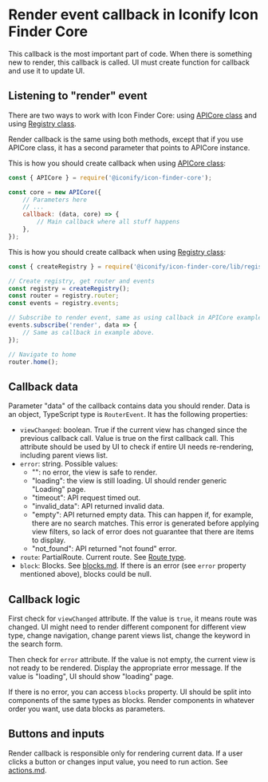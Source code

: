 # Render event callback in Iconify Icon Finder Core

This callback is the most important part of code. When there is something new to render, this callback is called. UI must create function for callback and use it to update UI.

## Listening to "render" event

There are two ways to work with Icon Finder Core: using [APICore class](api-core.md) and using [Registry class](registry.md).

Render callback is the same using both methods, except that if you use APICore class, it has a second parameter that points to APICore instance.

This is how you should create callback when using [APICore class](api-core.md):

```js
const { APICore } = require('@iconify/icon-finder-core');

const core = new APICore({
	// Parameters here
	// ...
	callback: (data, core) => {
		// Main callback where all stuff happens
	},
});
```

This is how you should create callback when using [Registry class](registry.md):

```js
const { createRegistry } = require('@iconify/icon-finder-core/lib/registry');

// Create registry, get router and events
const registry = createRegistry();
const router = registry.router;
const events = registry.events;

// Subscribe to render event, same as using callback in APICore example above
events.subscribe('render', data => {
	// Same as callback in example above.
});

// Navigate to home
router.home();
```

## Callback data

Parameter "data" of the callback contains data you should render. Data is an object, TypeScript type is `RouterEvent`. It has the following properties:

-   `viewChanged`: boolean. True if the current view has changed since the previous callback call. Value is true on the first callback call. This attribute should be used by UI to check if entire UI needs re-rendering, including parent views list.
-   `error`: string. Possible values:
    -   "": no error, the view is safe to render.
    -   "loading": the view is still loading. UI should render generic "Loading" page.
    -   "timeout": API request timed out.
    -   "invalid_data": API returned invalid data.
    -   "empty": API returned empty data. This can happen if, for example, there are no search matches. This error is generated before applying view filters, so lack of error does not guarantee that there are items to display.
    -   "not_found": API returned "not found" error.
-   `route`: PartialRoute. Current route. See [Route type](types.md#route).
-   `block`: Blocks. See [blocks.md](blocks.md). If there is an error (see `error` property mentioned above), blocks could be null.

## Callback logic

First check for `viewChanged` attribute. If the value is `true`, it means route was changed. UI might need to render different component for different view type, change navigation, change parent views list, change the keyword in the search form.

Then check for `error` attribute. If the value is not empty, the current view is not ready to be rendered. Display the appropriate error message. If the value is "loading", UI should show "loading" page.

If there is no error, you can access `blocks` property. UI should be split into components of the same types as blocks. Render components in whatever order you want, use data blocks as parameters.

## Buttons and inputs

Render callback is responsible only for rendering current data. If a user clicks a button or changes input value, you need to run action. See [actions.md](actions.md).
